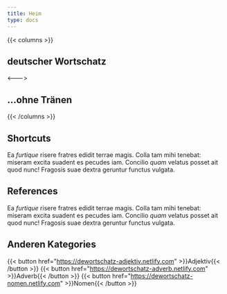 ```yaml
---
title: Heim
type: docs
---
```


{{< columns >}}
## deutscher Wortschatz

<--->
## ...ohne Tränen
{{< /columns >}}

## Shortcuts
Ea _furtique_ risere fratres edidit terrae magis. Colla tam mihi tenebat:
miseram excita suadent es pecudes iam. Concilio _quam_ velatus posset ait quod
nunc! Fragosis suae dextra geruntur functus vulgata.


## References
Ea _furtique_ risere fratres edidit terrae magis. Colla tam mihi tenebat:
miseram excita suadent es pecudes iam. Concilio _quam_ velatus posset ait quod
nunc! Fragosis suae dextra geruntur functus vulgata.

## Anderen Kategories

{{< button href="https://dewortschatz-adjektiv.netlify.com" >}}Adjektiv{{< /button >}}
{{< button href="https://dewortschatz-adverb.netlify.com" >}}Adverb{{< /button >}}
{{< button href="https://dewortschatz-nomen.netlify.com" >}}Nomen{{< /button >}}

